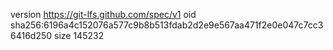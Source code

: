version https://git-lfs.github.com/spec/v1
oid sha256:6196a4c152076a577c9b8b513fdab2d2e9e567aa471f2e0e047c7cc36416d250
size 145232
